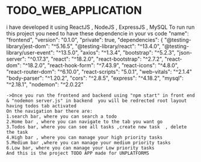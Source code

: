 # TODO_WEB_APPLICATION
i have developed it using ReactJS , NodeJS , ExpressJS , MySQL
To run run this project you need to have these dependencie in your vs code
"name": "frontend",
  "version": "0.1.0",
  "private": true,
  "dependencies": {
    "@testing-library/jest-dom": "^5.16.5",
    "@testing-library/react": "^13.4.0",
    "@testing-library/user-event": "^13.5.0",
    "axios": "^1.3.4",
    "bootstrap": "^5.2.3",
    "json-server": "^0.17.3",
    "react": "^18.2.0",
    "react-bootstrap": "^2.7.2",
    "react-dom": "^18.2.0",
    "react-hook-form": "^7.43.9",
    "react-icons": "^4.8.0",
    "react-router-dom": "^6.10.0",
    "react-scripts": "5.0.1",
    "web-vitals": "^2.1.4"
     "body-parser": "^1.20.2",
    "cors": "^2.8.5",
    "express": "^4.18.2",
    "mysql": "^2.18.1",
    "nodemon": "^2.0.22"
    
    ->Once you run the frontend and backend using "npm start" in front end & "nodemon server.js" in backend  you will be redrected root layout having todos tab activated
    On the navigation bar there are:
    1.search bar, where you can search a todo
    2.Home bar , where you can navigate to the tab you want go
    3.Todos bar, where you can see all tasks ,create new task  , delete the task 
    4.High bar , where you can manage your high priority tasks
    5.Medium bar ,where you can manage your medium priority tasks
    6.Low bar, where you can manage your Low priority tasks
    And this is the project TODO APP made for UNPLATFORMS
